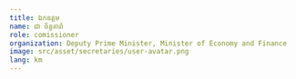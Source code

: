 ```yaml
---
title: ឯកឧត្តម
name: ជា ច័ន្ទតារ៉ា
role: comissioner
organization: Deputy Prime Minister, Minister of Economy and Finance
image: src/asset/secretaries/user-avatar.png
lang: km
---
```

